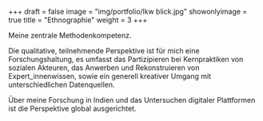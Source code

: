 +++
draft = false
image = "img/portfolio/lkw blick.jpg"
showonlyimage = true
title = "Ethnographie"
weight = 3
+++

Meine zentrale Methodenkompetenz.
<!--more-->
Die qualitative, teilnehmende Perspektive ist für mich eine Forschungshaltung, es umfasst das Partizipieren bei Kernpraktiken von sozialen Akteuren, das Anwerben und Rekonstruieren von Expert_innenwissen, sowie ein generell kreativer Umgang mit unterschiedlichen Datenquellen.

Über meine Forschung in Indien und das Untersuchen digitaler Plattformen ist die Perspektive global ausgerichtet.
